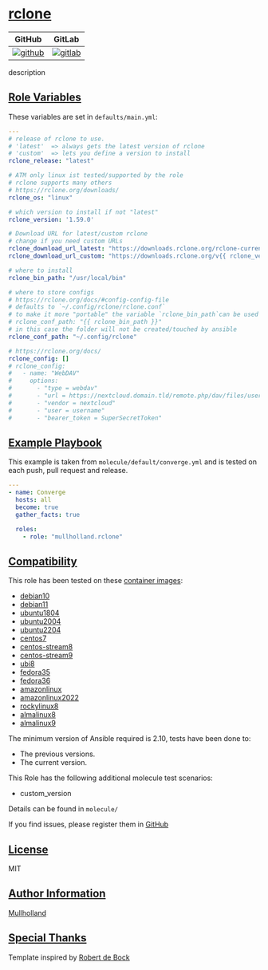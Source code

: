 # [rclone](#rclone)

|GitHub|GitLab|
|------|------|
|[![github](https://github.com/mullholland/ansible-role-rclone/workflows/Ansible%20Molecule/badge.svg)](https://github.com/mullholland/ansible-role-rclone/actions)|[![gitlab](https://gitlab.com/mullholland/ansible-role-rclone/badges/main/pipeline.svg)](https://gitlab.com/mullholland/ansible-role-rclone)|

description

## [Role Variables](#role-variables)

These variables are set in `defaults/main.yml`:
```yaml
---
# release of rclone to use.
# 'latest'  => always gets the latest version of rclone
# 'custom'  => lets you define a version to install
rclone_release: "latest"

# ATM only linux ist tested/supported by the role
# rclone supports many others
# https://rclone.org/downloads/
rclone_os: "linux"

# which version to install if not "latest"
rclone_version: '1.59.0'

# Download URL for latest/custom rclone
# change if you need custom URLs
rclone_download_url_latest: "https://downloads.rclone.org/rclone-current-{{ rclone_os }}-{{ rclone_arch }}.zip"
rclone_download_url_custom: "https://downloads.rclone.org/v{{ rclone_version }}/rclone-v{{ rclone_version }}-{{ rclone_os }}-{{ rclone_arch }}.zip"

# where to install
rclone_bin_path: "/usr/local/bin"

# where to store configs
# https://rclone.org/docs/#config-config-file
# defaults to `~/.config/rclone/rclone.conf`
# to make it more "portable" the variable `rclone_bin_path`can be used to store the config alongside the binary
# rclone_conf_path: "{{ rclone_bin_path }}"
# in this case the folder will not be created/touched by ansible
rclone_conf_path: "~/.config/rclone"

# https://rclone.org/docs/
rclone_config: []
# rclone_config:
#   - name: "WebDAV"
#     options:
#       - "type = webdav"
#       - "url = https://nextcloud.domain.tld/remote.php/dav/files/username/"
#       - "vendor = nextcloud"
#       - "user = username"
#       - "bearer_token = SuperSecretToken"
```


## [Example Playbook](#example-playbook)

This example is taken from `molecule/default/converge.yml` and is tested on each push, pull request and release.
```yaml
---
- name: Converge
  hosts: all
  become: true
  gather_facts: true

  roles:
    - role: "mullholland.rclone"
```





## [Compatibility](#compatibility)

This role has been tested on these [container images](https://hub.docker.com/u/mullholland):

-   [debian10](https://hub.docker.com/r/mullholland/docker-molecule-debian10)
-   [debian11](https://hub.docker.com/r/mullholland/docker-molecule-debian11)
-   [ubuntu1804](https://hub.docker.com/r/mullholland/docker-molecule-ubuntu1804)
-   [ubuntu2004](https://hub.docker.com/r/mullholland/docker-molecule-ubuntu2004)
-   [ubuntu2204](https://hub.docker.com/r/mullholland/docker-molecule-ubuntu2204)
-   [centos7](https://hub.docker.com/r/mullholland/docker-molecule-centos7)
-   [centos-stream8](https://hub.docker.com/r/mullholland/docker-molecule-centos-stream8)
-   [centos-stream9](https://hub.docker.com/r/mullholland/docker-molecule-centos-stream9)
-   [ubi8](https://hub.docker.com/r/mullholland/docker-molecule-ubi8)
-   [fedora35](https://hub.docker.com/r/mullholland/docker-molecule-fedora35)
-   [fedora36](https://hub.docker.com/r/mullholland/docker-molecule-fedora36)
-   [amazonlinux](https://hub.docker.com/r/mullholland/docker-molecule-amazonlinux)
-   [amazonlinux2022](https://hub.docker.com/r/mullholland/docker-molecule-amazonlinux2022)
-   [rockylinux8](https://hub.docker.com/r/mullholland/docker-molecule-rockylinux8)
-   [almalinux8](https://hub.docker.com/r/mullholland/docker-molecule-almalinux8)
-   [almalinux9](https://hub.docker.com/r/mullholland/docker-molecule-almalinux9)

The minimum version of Ansible required is 2.10, tests have been done to:

-   The previous versions.
-   The current version.

This Role has the following additional molecule test scenarios:
-   custom_version

Details can be found in ```molecule/```




If you find issues, please register them in [GitHub](https://github.com/mullholland/ansible-role-rclone/issues)

## [License](#license)

MIT


## [Author Information](#author-information)

[Mullholland](https://github.com/mullholland)

## [Special Thanks](#special-thanks)

Template inspired by [Robert de Bock](https://github.com/robertdebock)
